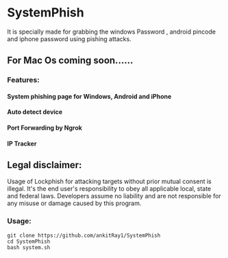 # SystemPhish
It is specially made for  grabbing the  windows Password , android pincode and iphone password  using pishing attacks.


## For  Mac Os coming soon......


### Features:

#### System phishing page for Windows, Android and iPhone  
#### Auto detect device
#### Port Forwarding by Ngrok
#### IP Tracker

## Legal disclaimer:

Usage of Lockphish for attacking targets without prior mutual consent is illegal. It's the end user's responsibility to obey all applicable local, state and federal laws. Developers assume no liability and are not responsible for any misuse or damage caused by this program. 

### Usage:
```
git clone https://github.com/ankitRay1/SystemPhish
cd SystemPhish
bash system.sh
```
